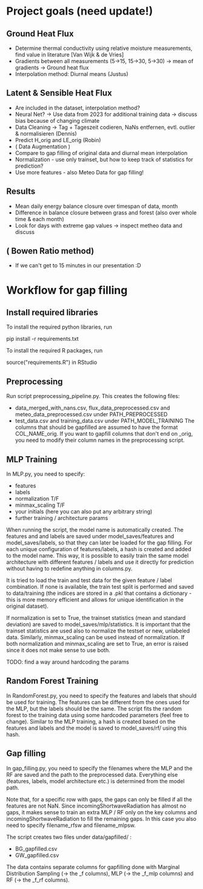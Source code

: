 # Project goals (need update!)

## Ground Heat Flux
- Determine thermal conductivity using relative moisture measurements, find value in literature [Van Wijk & de Vries]
- Gradients between all measurements (5->15, 15->30, 5->30) -> mean of gradients -> Ground heat flux
- Interpolation method: Diurnal means (Justus)


## Latent & Sensible Heat Flux
- Are included in the dataset, interpolation method?
- Neural Net? -> Use data from 2023 for additional training data -> discuss bias because of changing climate
- Data Cleaning -> Tag + Tageszeit codieren, NaNs entfernen, evtl. outlier & normalisieren (Dennis) 
- Predict H_orig and LE_orig (Robin)
- ( Data Augmentation )
- Compare to gap filling of original data and diurnal mean interpolation
- Normalization - use only trainset, but how to keep track of statistics for prediction?
- Use more features - also Meteo Data for gap filling!


## Results
- Mean daily energy balance closure over timespan of data, month
- Difference in balance closure between grass and forest (also over whole time & each month)
- Look for days with extreme gap values -> inspect metheo data and discuss


## ( Bowen Ratio method) 
- If we can't get to 15 minutes in our presentation :D 


# Workflow for gap filling

## Install required libraries

To install the required python libraries, run

pip install -r requirements.txt

To install the required R packages, run

source("requirements.R") in RStudio

## Preprocessing

Run script preprocessing_pipeline.py. This creates the following files: 
- data_merged_with_nans.csv, flux_data_preprocessed.csv and meteo_data_preprocessed.csv under PATH_PREPROCESSED
- test_data.csv and training_data.csv under PATH_MODEL_TRAINING
The columns that should be gapfilled are assumed to have the format COL_NAME_orig. If you want to gapfill columns that don't end on _orig, you need to modify their column names in the preprocessing script.

## MLP Training

In MLP.py, you need to specify:
- features
- labels
- normalization T/F
- minmax_scaling T/F
- your initials (here you can also put any arbitrary string)
- further training / architecture params

When running the script, the model name is automatically created. The features and and labels are saved under model_saves/features and model_saves/labels, so that they can later be loaded for the gap filling. For each unique configuration of features/labels, a hash is created and added to the model name. This way, it is possible to easily train the same model architecture with different features / labels and use it directly for prediction without having to redefine anything in columns.py.

It is tried to load the train and test data for the given feature / label combination. If none is available, the train test split is performed and saved to data/training (the indices are stored in a .pkl that contains a dictionary - this is more memory efficient and allows for unique identification in the original dataset).

If normalization is set to True, the trainset statistics (mean and standard deviation) are saved to model_saves/mlp/statistics. It is important that the trainset statistics are used also to normalize the testset or new, unlabeled data. Similarly, minmax_scaling can be used instead of normalization. If both normalization and minmax_scaling are set to True, an error is raised since it does not make sense to use both.

TODO: find a way around hardcoding the params


## Random Forest Training

In RandomForest.py, you need to specify the features and labels that should be used for training. The features can be different from the ones used for the MLP, but the labels should be the same. The script fits the random forest to the training data using some hardcoded parameters (feel free to change). Similar to the MLP training, a hash is created based on the features and labels and the model is saved to model_saves/rf/ using this hash. 



## Gap filling

In gap_filling.py, you need to specify the filenames where the MLP and the RF are saved and the path to the preprocessed data. Everything else (features, labels, model architecture etc.) is determined from the model path.

Note that, for a specific row with gaps, the gaps can only be filled if all the features are not NaN. Since incomingShortwaveRadiation has almost no gaps, it makes sense to train an extra MLP / RF only on the key columns and incomingShortwaveRadiation to fill the remaining gaps. In this case you also need to specify filename_rfsw and filename_mlpsw. 

The script creates two files under data/gapfilled/ :

- BG_gapfilled.csv
- GW_gapfilled.csv

The data contains separate columns for gapfilling done with Marginal Distribution Sampling (-> the _f columns), MLP (-> the _f_mlp columns) and RF (-> the _f_rf columns).
